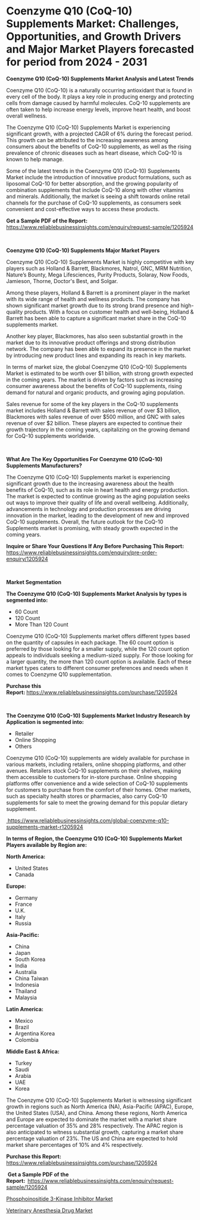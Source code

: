<p><h1>Coenzyme Q10 (CoQ-10) Supplements Market: Challenges, Opportunities, and Growth Drivers and Major Market Players forecasted for period from 2024 - 2031</h1></p><p><strong>Coenzyme Q10 (CoQ-10) Supplements Market Analysis and Latest Trends</strong></p>
<p><p>Coenzyme Q10 (CoQ-10) is a naturally occurring antioxidant that is found in every cell of the body. It plays a key role in producing energy and protecting cells from damage caused by harmful molecules. CoQ-10 supplements are often taken to help increase energy levels, improve heart health, and boost overall wellness. </p><p>The Coenzyme Q10 (CoQ-10) Supplements Market is experiencing significant growth, with a projected CAGR of 6% during the forecast period. This growth can be attributed to the increasing awareness among consumers about the benefits of CoQ-10 supplements, as well as the rising prevalence of chronic diseases such as heart disease, which CoQ-10 is known to help manage. </p><p>Some of the latest trends in the Coenzyme Q10 (CoQ-10) Supplements Market include the introduction of innovative product formulations, such as liposomal CoQ-10 for better absorption, and the growing popularity of combination supplements that include CoQ-10 along with other vitamins and minerals. Additionally, the market is seeing a shift towards online retail channels for the purchase of CoQ-10 supplements, as consumers seek convenient and cost-effective ways to access these products.</p></p>
<p><strong>Get a Sample PDF of the Report:&nbsp;</strong> <a href="https://www.reliablebusinessinsights.com/enquiry/request-sample/1205924">https://www.reliablebusinessinsights.com/enquiry/request-sample/1205924</a></p>
<p>&nbsp;</p>
<p><strong>Coenzyme Q10 (CoQ-10) Supplements Major Market Players</strong></p>
<p><p>Coenzyme Q10 (CoQ-10) Supplements Market is highly competitive with key players such as Holland & Barrett, Blackmores, Natrol, GNC, MRM Nutrition, Nature’s Bounty, Mega Lifesciences, Purity Products, Solaray, Now Foods, Jamieson, Thorne, Doctor's Best, and Solgar.</p><p>Among these players, Holland & Barrett is a prominent player in the market with its wide range of health and wellness products. The company has shown significant market growth due to its strong brand presence and high-quality products. With a focus on customer health and well-being, Holland & Barrett has been able to capture a significant market share in the CoQ-10 supplements market.</p><p>Another key player, Blackmores, has also seen substantial growth in the market due to its innovative product offerings and strong distribution network. The company has been able to expand its presence in the market by introducing new product lines and expanding its reach in key markets.</p><p>In terms of market size, the global Coenzyme Q10 (CoQ-10) Supplements Market is estimated to be worth over $1 billion, with strong growth expected in the coming years. The market is driven by factors such as increasing consumer awareness about the benefits of CoQ-10 supplements, rising demand for natural and organic products, and growing aging population.</p><p>Sales revenue for some of the key players in the CoQ-10 supplements market includes Holland & Barrett with sales revenue of over $3 billion, Blackmores with sales revenue of over $500 million, and GNC with sales revenue of over $2 billion. These players are expected to continue their growth trajectory in the coming years, capitalizing on the growing demand for CoQ-10 supplements worldwide.</p></p>
<p>&nbsp;</p>
<p><strong>What Are The Key Opportunities For Coenzyme Q10 (CoQ-10) Supplements Manufacturers?</strong></p>
<p><p>The Coenzyme Q10 (CoQ-10) Supplements market is experiencing significant growth due to the increasing awareness about the health benefits of CoQ-10, such as its role in heart health and energy production. The market is expected to continue growing as the aging population seeks out ways to improve their quality of life and overall wellbeing. Additionally, advancements in technology and production processes are driving innovation in the market, leading to the development of new and improved CoQ-10 supplements. Overall, the future outlook for the CoQ-10 Supplements market is promising, with steady growth expected in the coming years.</p></p>
<p><strong>Inquire or Share Your Questions If Any Before Purchasing This Report:</strong> <a href="https://www.reliablebusinessinsights.com/enquiry/pre-order-enquiry/1205924">https://www.reliablebusinessinsights.com/enquiry/pre-order-enquiry/1205924</a></p>
<p>&nbsp;</p>
<p><strong>Market Segmentation</strong></p>
<p><strong>The Coenzyme Q10 (CoQ-10) Supplements Market Analysis by types is segmented into:</strong></p>
<p><ul><li>60 Count</li><li>120 Count</li><li>More Than 120 Count</li></ul></p>
<p><p>Coenzyme Q10 (CoQ-10) Supplements market offers different types based on the quantity of capsules in each package. The 60 count option is preferred by those looking for a smaller supply, while the 120 count option appeals to individuals seeking a medium-sized supply. For those looking for a larger quantity, the more than 120 count option is available. Each of these market types caters to different consumer preferences and needs when it comes to Coenzyme Q10 supplementation.</p></p>
<p><strong>Purchase this Report:&nbsp;</strong><a href="https://www.reliablebusinessinsights.com/purchase/1205924">https://www.reliablebusinessinsights.com/purchase/1205924</a></p>
<p>&nbsp;</p>
<p><strong>The Coenzyme Q10 (CoQ-10) Supplements Market Industry Research by Application is segmented into:</strong></p>
<p><ul><li>Retailer</li><li>Online Shopping</li><li>Others</li></ul></p>
<p><p>Coenzyme Q10 (CoQ-10) supplements are widely available for purchase in various markets, including retailers, online shopping platforms, and other avenues. Retailers stock CoQ-10 supplements on their shelves, making them accessible to customers for in-store purchase. Online shopping platforms offer convenience and a wide selection of CoQ-10 supplements for customers to purchase from the comfort of their homes. Other markets, such as specialty health stores or pharmacies, also carry CoQ-10 supplements for sale to meet the growing demand for this popular dietary supplement.</p></p>
<p><a href="https://www.reliablebusinessinsights.com/global-coenzyme-q10-supplements-market-r1205924">&nbsp;https://www.reliablebusinessinsights.com/global-coenzyme-q10-supplements-market-r1205924</a></p>
<p><strong>In terms of Region, the Coenzyme Q10 (CoQ-10) Supplements Market Players available by Region are:</strong></p>
<p>
    <p> <strong> North America: </strong>
        <ul>
            <li>United States</li>
            <li>Canada</li>
        </ul>
        </p> 
    <p> <strong> Europe: </strong>
        <ul>
            <li>Germany</li>
            <li>France</li>
            <li>U.K.</li>
            <li>Italy</li>
            <li>Russia</li>
        </ul>
        </p> 
    <p> <strong> Asia-Pacific: </strong>
        <ul>
            <li>China</li>
            <li>Japan</li>
            <li>South Korea</li>
            <li>India</li>
            <li>Australia</li>
            <li>China Taiwan</li>
            <li>Indonesia</li>
            <li>Thailand</li>
            <li>Malaysia</li>
        </ul>
        </p> 
    <p> <strong> Latin America: </strong>
        <ul>
            <li>Mexico</li>
            <li>Brazil</li>
            <li>Argentina Korea</li>
            <li>Colombia</li>
        </ul>
        </p> 
    <p> <strong> Middle East & Africa: </strong>
        <ul>
            <li>Turkey</li>
            <li>Saudi</li>
            <li>Arabia</li>
            <li>UAE</li>
            <li>Korea</li>
        </ul>
    </p>
    </p>
<p><p>The Coenzyme Q10 (CoQ-10) Supplements Market is witnessing significant growth in regions such as North America (NA), Asia-Pacific (APAC), Europe, the United States (USA), and China. Among these regions, North America and Europe are expected to dominate the market with a market share percentage valuation of 35% and 28% respectively. The APAC region is also anticipated to witness substantial growth, capturing a market share percentage valuation of 23%. The US and China are expected to hold market share percentages of 10% and 4% respectively.</p></p>
<p><strong>Purchase this Report: </strong><a href="https://www.reliablebusinessinsights.com/purchase/1205924">https://www.reliablebusinessinsights.com/purchase/1205924</a></p>
<p>&nbsp;<strong>Get a Sample PDF of the Report:&nbsp;&nbsp;</strong><a href="https://www.reliablebusinessinsights.com/enquiry/request-sample/1205924">https://www.reliablebusinessinsights.com/enquiry/request-sample/1205924</a></p>
<p><strong></strong></p>
<p><p><a href="https://github.com/RickHolmes3/Market-Research-Report-List-6/blob/main/phosphoinositide-3-kinase-inhibitor-market.md">Phosphoinositide 3-Kinase Inhibitor Market</a></p><p><a href="https://github.com/msLonKoss78/Market-Research-Report-List-1/blob/main/veterinary-anesthesia-drug-market.md">Veterinary Anesthesia Drug Market</a></p></p>